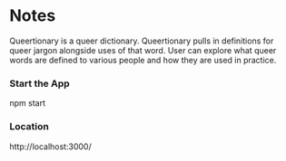 Notes
=====

Queertionary is a queer dictionary. Queertionary pulls in definitions for queer jargon alongside uses of that word. User can explore what queer words are defined to various people and how they are used in practice.

### Start the App ###

  npm start

### Location ###

  http://localhost:3000/
